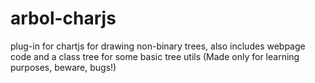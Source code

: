 # arbol-charjs
plug-in for chartjs for drawing non-binary trees, also includes webpage code and a class tree for some basic tree utils
(Made only for learning purposes, beware, bugs!)
